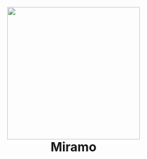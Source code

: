 <h1 align="center">
  <br>
  <a ><img src="https://github.com/Studio-Lambda/.github/assets/39096665/a563f870-1517-464e-8728-2e8d01ad4207" width="300"></a>
  <br>
    Miramo
  <br>
</h1>
